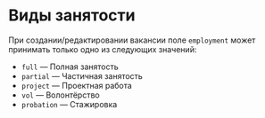 # Виды занятости

При создании/редактировании вакансии поле `employment` может принимать только одно из следующих значений:

* `full` — Полная занятость
* `partial` — Частичная занятость
* `project` — Проектная работа
* `vol` — Волонтёрство
* `probation` — Стажировка
